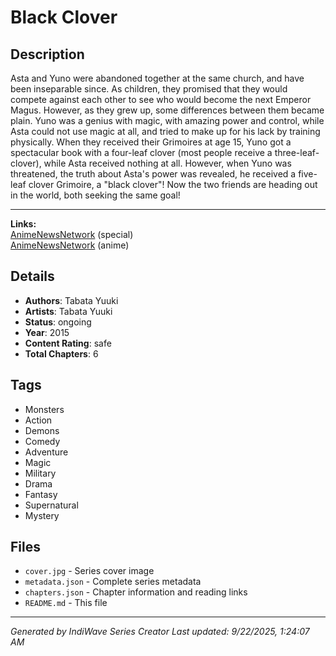 # Black Clover

## Description
Asta and Yuno were abandoned together at the same church, and have been inseparable since. As children, they promised that they would compete against each other to see who would become the next Emperor Magus. However, as they grew up, some differences between them became plain. Yuno was a genius with magic, with amazing power and control, while Asta could not use magic at all, and tried to make up for his lack by training physically. When they received their Grimoires at age 15, Yuno got a spectacular book with a four-leaf clover (most people receive a three-leaf-clover), while Asta received nothing at all. However, when Yuno was threatened, the truth about Asta's power was revealed, he received a five-leaf clover Grimoire, a "black clover"! Now the two friends are heading out in the world, both seeking the same goal!

---

**Links:**  
[AnimeNewsNetwork](https://www.animenewsnetwork.com/encyclopedia/anime.php?id=18802) (special)  
[AnimeNewsNetwork](https://www.animenewsnetwork.com/encyclopedia/anime.php?id=19743) (anime)

## Details
- **Authors**: Tabata Yuuki
- **Artists**: Tabata Yuuki
- **Status**: ongoing
- **Year**: 2015
- **Content Rating**: safe
- **Total Chapters**: 6

## Tags
- Monsters
- Action
- Demons
- Comedy
- Adventure
- Magic
- Military
- Drama
- Fantasy
- Supernatural
- Mystery

## Files
- `cover.jpg` - Series cover image
- `metadata.json` - Complete series metadata
- `chapters.json` - Chapter information and reading links
- `README.md` - This file

---
*Generated by IndiWave Series Creator*
*Last updated: 9/22/2025, 1:24:07 AM*
